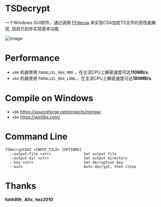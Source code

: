 # TSDecrypt
一个Windows GUI软件，通过调用 [FFdecsa](https://github.com/nilaoda/TSDecrypt/tree/main/FFDeCsa-1.0.2-Altx) 来实现CSA加扰TS文件的高性能解扰. 目前已初步实现基本功能.

![image](https://user-images.githubusercontent.com/20772925/158051154-d765d33f-0a67-44aa-93b1-1a9c09886429.png)


# Performance
* `x86` 机器使用 `PARALLEL_064_MMX` ，在主流CPU上解密速度可达**110MB/s**.
* `x64` 机器使用 `PARALLEL_064_LONG` ，在主流CPU上解密速度可达**180MB/s**.

# Compile on Windows
* `x86` https://sourceforge.net/projects/mingw/
* `x64` https://winlibs.com/

# Command Line
```
TSDecryptGUI <INPUT_FILE> [OPTIONS]
  --output-file <str>               Set output file
  --output-dir <str>                Set output directory
  --key <str>                       Set decryption key
  --auto                            Auto decrypt, then close
```
# Thanks

**fatih89r**, 
**Altx**, 
**hez2010** 

